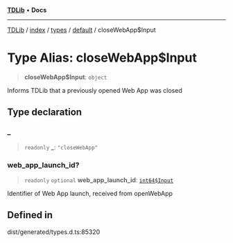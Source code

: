 [**TDLib**](../../../../../../README.md) • **Docs**

***

[TDLib](../../../../../../modules.md) / [index](../../../../../README.md) / [types](../../../README.md) / [default](../README.md) / closeWebApp$Input

# Type Alias: closeWebApp$Input

> **closeWebApp$Input**: `object`

Informs TDLib that a previously opened Web App was closed

## Type declaration

### \_

> `readonly` **\_**: `"closeWebApp"`

### web\_app\_launch\_id?

> `readonly` `optional` **web\_app\_launch\_id**: [`int64$Input`](int64$Input.md)

Identifier of Web App launch, received from openWebApp

## Defined in

dist/generated/types.d.ts:85320

